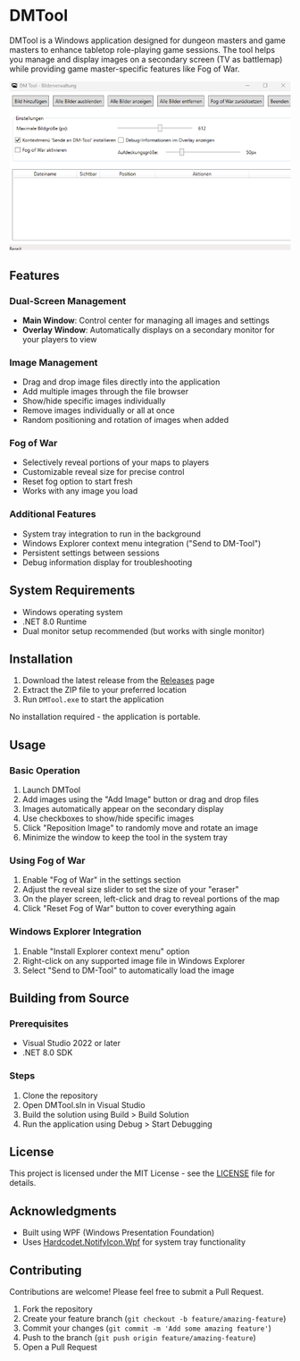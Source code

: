# DMTool

DMTool is a Windows application designed for dungeon masters and game masters to enhance tabletop role-playing game sessions. The tool helps you manage and display images on a secondary screen (TV as battlemap) while providing game master-specific features like Fog of War.

![DMTool Screenshot](main_window.png)

## Features

### Dual-Screen Management
- **Main Window**: Control center for managing all images and settings
- **Overlay Window**: Automatically displays on a secondary monitor for your players to view

### Image Management
- Drag and drop image files directly into the application
- Add multiple images through the file browser
- Show/hide specific images individually
- Remove images individually or all at once
- Random positioning and rotation of images when added

### Fog of War
- Selectively reveal portions of your maps to players
- Customizable reveal size for precise control
- Reset fog option to start fresh
- Works with any image you load

### Additional Features
- System tray integration to run in the background
- Windows Explorer context menu integration ("Send to DM-Tool")
- Persistent settings between sessions
- Debug information display for troubleshooting

## System Requirements

- Windows operating system
- .NET 8.0 Runtime
- Dual monitor setup recommended (but works with single monitor)

## Installation

1. Download the latest release from the [Releases](https://github.com/Hellboy-2010/DMTool/releases) page
2. Extract the ZIP file to your preferred location
3. Run `DMTool.exe` to start the application

No installation required - the application is portable.

## Usage

### Basic Operation

1. Launch DMTool
2. Add images using the "Add Image" button or drag and drop files
3. Images automatically appear on the secondary display
4. Use checkboxes to show/hide specific images
5. Click "Reposition Image" to randomly move and rotate an image
6. Minimize the window to keep the tool in the system tray

### Using Fog of War

1. Enable "Fog of War" in the settings section
2. Adjust the reveal size slider to set the size of your "eraser"
3. On the player screen, left-click and drag to reveal portions of the map
4. Click "Reset Fog of War" button to cover everything again

### Windows Explorer Integration

1. Enable "Install Explorer context menu" option
2. Right-click on any supported image file in Windows Explorer
3. Select "Send to DM-Tool" to automatically load the image

## Building from Source

### Prerequisites
- Visual Studio 2022 or later
- .NET 8.0 SDK

### Steps
1. Clone the repository
2. Open DMTool.sln in Visual Studio
3. Build the solution using Build > Build Solution
4. Run the application using Debug > Start Debugging

## License

This project is licensed under the MIT License - see the [LICENSE](LICENSE) file for details.

## Acknowledgments

- Built using WPF (Windows Presentation Foundation)
- Uses [Hardcodet.NotifyIcon.Wpf](https://github.com/hardcodet/wpf-notifyicon) for system tray functionality

## Contributing

Contributions are welcome! Please feel free to submit a Pull Request.

1. Fork the repository
2. Create your feature branch (`git checkout -b feature/amazing-feature`)
3. Commit your changes (`git commit -m 'Add some amazing feature'`)
4. Push to the branch (`git push origin feature/amazing-feature`)
5. Open a Pull Request
